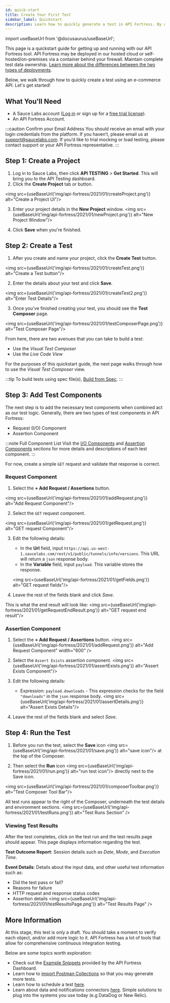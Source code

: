 ```yaml
---
id: quick-start
title: Create Your First Test
sidebar_label: Quickstart
description: Learn how to quickly generate a test in API Fortress. By using the payload from an API call or from a specification file.
---
```


import useBaseUrl from '@docusaurus/useBaseUrl';

This page is a quickstart guide for getting up and running with our API Fortress tool. API Fortress may be deployed in our hosted cloud or self-hosted/on-premises via a container behind your firewall. Maintain complete test data ownership. [Learn more about the differences between the two types of deployments](/api-testing/mark2/self-hosted/on-prem-platform).

Below, we walk through how to quickly create a test using an e-commerce API. Let's get started!

## What You'll Need

* A Sauce Labs account ([Log in](https://accounts.saucelabs.com/am/XUI/#login/) or sign up for a [free trial license](https://saucelabs.com/sign-up)).
* An API Fortress Account.

:::caution Confirm your Email Address
You should receive an email with your login credentials from the platform. If you haven’t, please email us at [support@saucelabs.com](mailto:support@saucelabs.com). If you’d like to trial mocking or load testing, please contact support or your API Fortress representative.
:::


## Step 1: Create a Project

1. Log in to Sauce Labs, then click **API TESTING** > **Get Started**. This will bring you to the API Testing dashboard.
2. Click the **Create Project** tab or button.

  <img src={useBaseUrl('img/api-fortress/2021/01/createProject.png')} alt="Create a Project UI"/>

3. Enter your project details in the **New Project** window.
  <img src={useBaseUrl('img/api-fortress/2021/01/newProject.png')} alt="New Project Window"/>

4. Click **Save** when you're finished.


## Step 2: Create a Test

1. After you create and name your project, click the **Create Test** button.

  <img src={useBaseUrl('img/api-fortress/2021/01/createTest.png')} alt="Create a Test button"/>

2. Enter the details about your test and click **Save**.

  <img src={useBaseUrl('img/api-fortress/2021/01/createTest2.png')} alt="Enter Test Details"/>

3. Once you've finished creating your test, you should see the __Test Composer__ page.

  <img src={useBaseUrl('img/api-fortress/2021/01/testComposerPage.png')} alt="Test Composer Page"/>

From here, there are two avenues that you can take to build a test:

* Use the _Visual Test Composer_
* Use the _Live Code View_

For the purposes of this quickstart guide, the next page walks through how to use the _Visual Test Composer_ view.

:::tip
To build tests using spec file(s), [Build from Spec](/api-testing/mark2/quick-start/build-from-spec).
:::

## Step 3: Add Test Components

The next step is to add the necessary test components when combined act as our test logic. Generally, there are two types of test components in API Fortress:

* Request (I/O) Component
* Assertion Component

:::note Full Component List
Visit the [I/O Components](/api-testing/mark2/io-components) and [Assertion Components](/api-testing/mark2/assertion-components/assert-compares) sections for more details and descriptions of each test component.
:::

For now, create a simple `GET` request and validate that response is correct.


### Request Component

1. Select the **+ Add Request / Assertions** button.

  <img src={useBaseUrl('img/api-fortress/2021/01/addRequest.png')} alt="Add Request Component"/>

2. Select the `GET` request component.

  <img src={useBaseUrl('img/api-fortress/2021/01/getRequest.png')} alt="GET request Component"/>

3. Edit the following details:
   * In the **Url** field, input `https://api.us-west-1.saucelabs.com/rest/v1/public/tunnels/info/versions`. This URL will return a `json` response body.
   * In the **Variable** field, input `payload`. This variable stores the response.

    <img src={useBaseUrl('img/api-fortress/2021/01/getFields.png')} alt="GET request fields"/>

4. Leave the rest of the fields blank and click _Save_.

This is what the end result will look like:
  <img src={useBaseUrl('img/api-fortress/2021/01/getRequestEndResult.png')} alt="GET request end result"/>


### Assertion Component

1. Select the **+ Add Request / Assertions** button.
  <img src={useBaseUrl('img/api-fortress/2021/01/addRequest.png')} alt="Add Request Component" width="600" />

2. Select the `Assert Exists` assertion component.
  <img src={useBaseUrl('img/api-fortress/2021/01/assertExists.png')} alt="Assert Exists Component"/>

3. Edit the following details:
   * Expression: `payload.downloads` - This expression checks for the field `"downloads"` in the `json` response body.
  <img src={useBaseUrl('img/api-fortress/2021/01/assertDetails.png')} alt="Assert Exists Details"/>

4. Leave the rest of the fields blank and select _Save_.


## Step 4: Run the Test

1. Before you run the test, select the **Save** icon <img src={useBaseUrl('img/api-fortress/2021/01/save.png')} alt="save icon"/> at the top of the Composer.

2. Then select the **Run** icon <img src={useBaseUrl('img/api-fortress/2021/01/run.png')} alt="run test icon"/> directly next to the Save icon.

<img src={useBaseUrl('img/api-fortress/2021/01/composerToolbar.png')} alt="Test Composer Tool Bar"/>

All test runs appear to the right of the Composer, underneath the test details and environment sections.
<img src={useBaseUrl('img/api-fortress/2021/01/testRuns.png')} alt="Test Runs Section" />


### Viewing Test Results

After the test completes, click on the test run and the test results page should appear. This page displays information regarding the test.

**Test Outcome Report**: Session details such as _Date_, _Mode_, and _Execution Time_.

**Event Details**: Details about the input data, and other useful test information such as:

* Did the test pass or fail?
* Reasons for failure
* HTTP request and response status codes
* Assertion details
  <img src={useBaseUrl('img/api-fortress/2021/01/testResultsPage.png')} alt="Test Results Page" />


## More Information

At this stage, this test is only a draft. You should take a moment to verify each object, and/or add more logic to it. API Fortress has a lot of tools that allow for comprehensive continuous integration testing.

Below are some topics worth exploration:

* Check out the [Example Snippets](/api-testing/mark2/quick-start/using-the-example-snippets) provided by the API Fortress Dashboard.
* Learn how to [import Postman Collections](/api-testing/mark2/quick-start/importing-postman-collections
  ) so that you may generate more tests.
* Learn how to schedule a test [here](/api-testing/mark2/quick-start/schedule-a-test).  
* Learn about data and notifications connectors [here](/api-testing/mark2/quick-start/setup-connectors). Simple solutions to plug into the systems you use today (e.g DataDog or New Relic).

